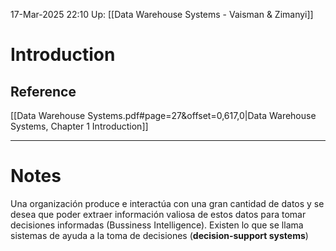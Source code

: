 17-Mar-2025 22:10
Up: [[Data Warehouse Systems - Vaisman & Zimanyi]]
# Introduction

## Reference
[[Data Warehouse Systems.pdf#page=27&offset=0,617,0|Data Warehouse Systems, Chapter 1 Introduction]]
___
# Notes
Una organización produce e interactúa con una gran cantidad de datos y se desea que poder extraer información valiosa de estos datos para tomar decisiones informadas (Bussiness Intelligence). Existen lo que se llama sistemas de ayuda a la toma de decisiones (**decision-support systems**)


